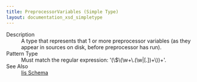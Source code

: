 ```yaml
---
title: PreprocessorVariables (Simple Type)
layout: documentation_xsd_simpletype
---
```

<dl>
  <dt>Description</dt>
  <dd>A type that represents that 1 or more preprocessor variables (as they appear in sources on disk, before preprocessor has run).</dd>
  <dt>Pattern Type</dt>
  <dd>Must match the regular expression: '(\$\(\w+\.(\w|[.])+\))+'.</dd>
  <dt>See Also</dt>
  <dd>
    <a href="../">Iis Schema</a>
  </dd>
</dl>
